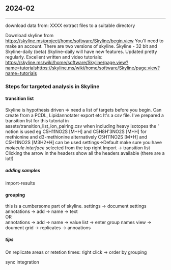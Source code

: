 ## 2024-02
-----------

download data from: XXXX
extract files to a suitable directory

Download skyline from https://skyline.ms/project/home/software/Skyline/begin.view
You'll need to make an account. 
There are two versions of skyline. Skyline - 32 bit and Skyline-daily (beta)
Skyline-daily will have new features. Updated pretty regularly. 
Excellent written and video tutorials:  https://skyline.ms/wiki/home/software/Skyline/page.view?name=tutorialshttps://skyline.ms/wiki/home/software/Skyline/page.view?name=tutorials

### Steps for targeted analysis in Skyline
#### transition list
Skyline is hypothesis driven => need a list of targets before you begin.
Can create from a PCDL, Lipidannotater export etc
It's a csv file. I've prepared a transition list for this tutorial in  
assets/transition_list_ion_pairing.csv
when including heavy isotopes the ' notion is used eg  C5H11NO2S [M+H] and C5H8H'3NO2S [M+H] for methionine and d3-methionine
alternatively C5H11NO2S [M+H] and C5H11NO2S [M3H2+H] can be used
settings->Default
make sure you have *molecule interface* selected from the top right
Import -> transition list
Clicking the arrow in the headers show all the headers available (there are a lot!)
##### adding samples
import-results
#### grouping
this is a cumbersome part of skyline. 
settings -> document settings
annotations -> add -> name -> text  
OR  
annotations -> add -> name -> value list -> enter group names
view -> doument grid -> replicates -> annoations
##### tips
On replicate areas or retetion times:
right click -> order by grouping

sync integration

